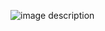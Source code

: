 ![image description](https://github.com/user-attachments/assets/8a36ac62-98a3-4c90-a274-9d028cc6b5f5)
